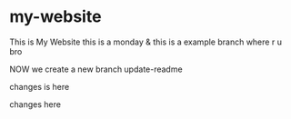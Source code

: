 # my-website
This is My Website
this is a monday & this is a example branch
where r u bro

NOW we create a new branch update-readme

changes is here

changes here
